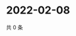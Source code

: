 # 2022-02-08

共 0 条

<!-- BEGIN WEIBO -->
<!-- 最后更新时间 Tue Feb 08 2022 23:11:29 GMT+0800 (China Standard Time) -->

<!-- END WEIBO -->
